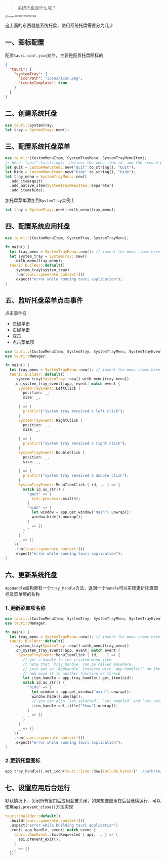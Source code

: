 > 系统托盘是什么呢？

<img src="https://gitlab.com/lijing-2008/blogpic/-/raw/main/pictures/2022/12/23_9_1_41_image-20221223090141384.png" alt="image-20221223090141384" style="zoom:50%;" />

这上面的东西就是系统托盘，使用系统托盘需要分为几步

## 一、图标配置

配置`tauri.conf.json`文件，主要是配置托盘图标的

```json
{
  "tauri": {
    "systemTray": {
      "iconPath": "icons/icon.png",
      "iconAsTemplate": true
    }
  }
}
```



## 二、创建系统托盘

```rust
use tauri::SystemTray;
let tray = SystemTray::new();
```

## 三、配置系统托盘菜单

```rust
use tauri::{CustomMenuItem, SystemTrayMenu, SystemTrayMenuItem};
// here `"quit".to_string()` defines the menu item id, and the second parameter is the menu item label.
let quit = CustomMenuItem::new("quit".to_string(), "Quit");
let hide = CustomMenuItem::new("hide".to_string(), "Hide");
let tray_menu = SystemTrayMenu::new()
  .add_item(quit)
  .add_native_item(SystemTrayMenuItem::Separator)
  .add_item(hide);
```

加托盘菜单添加到`SystemTray`实例上

```rust
let tray = SystemTray::new().with_menu(tray_menu);
```

## 四、配置系统应用托盘

```rust
use tauri::{CustomMenuItem, SystemTray, SystemTrayMenu};

fn main() {
  let tray_menu = SystemTrayMenu::new(); // insert the menu items here
  let system_tray = SystemTray::new()
    .with_menu(tray_menu);
  tauri::Builder::default()
    .system_tray(system_tray)
    .run(tauri::generate_context!())
    .expect("error while running tauri application");
}
```

## 五、监听托盘菜单点击事件

点击事件有：

- 左键单击
- 右键单击
- 双击
- 点击菜单项

```rust
use tauri::{CustomMenuItem, SystemTray, SystemTrayMenu, SystemTrayEvent};
use tauri::Manager;

fn main() {
  let tray_menu = SystemTrayMenu::new(); // insert the menu items here
  tauri::Builder::default()
    .system_tray(SystemTray::new().with_menu(tray_menu))
    .on_system_tray_event(|app, event| match event {
      SystemTrayEvent::LeftClick {
        position: _,
        size: _,
        ..
      } => {
        println!("system tray received a left click");
      }
      SystemTrayEvent::RightClick {
        position: _,
        size: _,
        ..
      } => {
        println!("system tray received a right click");
      }
      SystemTrayEvent::DoubleClick {
        position: _,
        size: _,
        ..
      } => {
        println!("system tray received a double click");
      }
      SystemTrayEvent::MenuItemClick { id, .. } => {
        match id.as_str() {
          "quit" => {
            std::process::exit(0);
          }
          "hide" => {
            let window = app.get_window("main").unwrap();
            window.hide().unwrap();
          }
          _ => {}
        }
      }
      _ => {}
    })
    .run(tauri::generate_context!())
    .expect("error while running tauri application");
}
```

## 六、更新系统托盘

`AppHandle`结构里有一个`tray_handle`方法，返回一个`handle`可以实现更新托盘图标及菜单项的名称

### 1. 更新菜单项名称

```rust
use tauri::{CustomMenuItem, SystemTray, SystemTrayMenu, SystemTrayEvent};
use tauri::Manager;

fn main() {
  let tray_menu = SystemTrayMenu::new(); // insert the menu items here
  tauri::Builder::default()
    .system_tray(SystemTray::new().with_menu(tray_menu))
    .on_system_tray_event(|app, event| match event {
      SystemTrayEvent::MenuItemClick { id, .. } => {
        // get a handle to the clicked menu item
        // note that `tray_handle` can be called anywhere,
        // just get an `AppHandle` instance with `app.handle()` on the setup hook
        // and move it to another function or thread
        let item_handle = app.tray_handle().get_item(&id);
        match id.as_str() {
          "hide" => {
            let window = app.get_window("main").unwrap();
            window.hide().unwrap();
            // you can also `set_selected`, `set_enabled` and `set_native_image` (macOS only).
            item_handle.set_title("Show").unwrap();
          }
          _ => {}
        }
      }
      _ => {}
    })
    .run(tauri::generate_context!())
    .expect("error while running tauri application");
}
```

### 2.更新托盘图标

```rust
app.tray_handle().set_icon(tauri::Icon::Raw(include_bytes!("../path/to/myicon.ico").to_vec())).unwrap();
```

## 七、设置应用后台运行

默认情况下，关闭所有窗口后应用会被关闭，如果想要应用在后台继续运行，可以使用`api.prevent_close()`方法实现

```rust
tauri::Builder::default()
  .build(tauri::generate_context!())
  .expect("error while building tauri application")
  .run(|_app_handle, event| match event {
    tauri::RunEvent::ExitRequested { api, .. } => {
      api.prevent_exit();
    }
    _ => {}
  });
```

